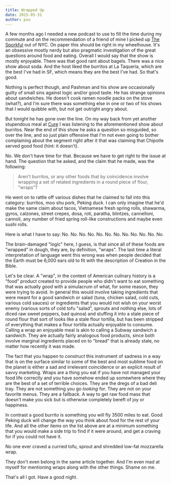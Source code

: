 ```yaml
---
title: Wrapped Up
date: 2015-05-31
author: psu
---
```


A few months ago I needed a new podcast to use to fill the time during my commute and on the recommendation of a friend of mine I picked up <a href="http://www.sporkful.com">The Sporkful</a> out of NYC. On paper this should be right in my wheelhouse. It's an obsessive mostly nerdy but also pragmatic investigation of the great questions around food and eating. Overall I would say that the show is mostly enjoyable. There was that good rant about bagels. There was a nice show about soda. And the host liked the burritos at La Taqueria, which are the best I've had in SF, which means they are the best I've had. So that's good.

Nothing is perfect though, and Pashman and his show are occasionally guilty of small sins against logic and/or good taste. He has strange opinions about sandwiches. He doesn't cook ramen noodle packs on the stove (what?), and I'm sure there was something else in one or two of his shows that I would quibble with, but not get outright angry about.

But tonight he has gone over the line. On my way back from yet another stupendous meal at <a href="http://www.curepittsburgh.com">Cure</a> I was listening to the aforementioned show about burritos. Near the end of this show he asks a question so misguided, so over the line, and so just plain offensive that I'm not even going to bother complaining about the segment right after it that was claiming that Chipotle served good food (hint: it doesn't).

No. We don't have time for that. Because we have to get right to the issue at hand. The question that he asked, and the claim that he made, was the following:

> Aren't burritos, or any other foods that by coincidence involve wrapping a set of related ingredients in a round piece of flour, "wraps"?

He went on to rattle off various dishes that he claimed to fall into this category:
burritos, moo shu pork, Peking duck. I can only imagine that he'd make the same claim
about tacos, Vietnamese fresh spring rolls, shawarma, gyros, calzones, street crepes,
dosa, roti, paratha, blintzes, cannelloni, cannoli, any number of fried spring roll-like constructions
and maybe even sushi rolls.

Here is what I have to say: No. No. No. No. No. No. No. No. No. No. No. No.

The brain-damaged "logic" here, I guess, is that since all of these foods are "wrapped" in dough, they are, by definition, "wraps". The last time a literal interpretation of language went this wrong was when people decided that the Earth must be 6,000 ears old to fit with the description of Creation in the Bible.

Let's be clear. A "wrap", in the context of American culinary history is a "food" product created to provide people who didn't want to eat something that was actually *good* with a simulacrum of what, for some reason, they were trying to avoid. In general this would involve taking ingredients that were meant for a good sandwich or salad (tuna, chicken salad, cold cuts, various cold sauces) or ingredients that you would not wish on your worst enemy (various sorts of cold tofu "salad", sprouts and nothing else, lots of diced raw sweet peppers, bad quinoa) and stuffing it into a stale piece of round flour that sort of looks like a stale flour tortilla, but has been stripped of everything that makes a flour tortilla actually enjoyable to consume. Calling a wrap an enjoyable meal is akin to calling a Subway sandwich a sandwich. They are actually fairly analogous food products, since both involve marginal ingredients placed on to "bread" that is already stale, no matter how recently it was made.

The fact that you happen to *construct* this instrument of sadness in a way that is on the surface similar to some of the best and most sublime food on the planet is either a sad and irrelevant coincidence or an explicit result of savvy marketing. Wraps are a thing you eat if you have not managed your food life correctly and you have somehow ended up somewhere where they are the best of a set of terrible choices. They are the dregs of a bad deli tray. They are not something you go *looking* for. They are not on your favorite menus. They are a fallback. A way to get raw food mass that doesn't make you sick but is otherwise completely bereft of joy or happiness.

In contrast a good burrito is something you will fly 3500 miles to eat. Good Peking duck will change the way you think about food for the rest of your life. And all the other items on the list above are at a minimum something that you would make a side trip to find if it were around, and get a craving for if you could not have it.

No one ever craved a curried tofu, sprout and shredded low-fat mozzarella wrap.

They don't even belong in the same article together. And I'm even mad at myself for mentioning wraps along with the other things. Shame on me.

That's all I got. Have a good night.

